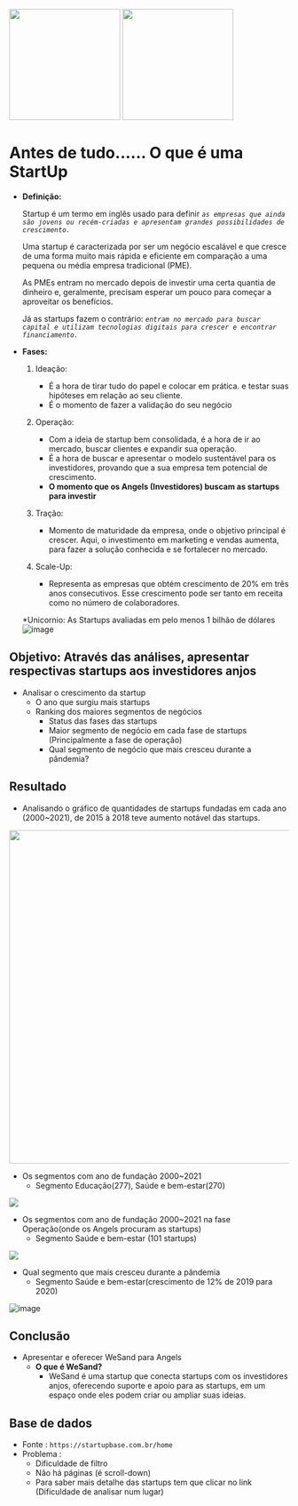 <img src=https://user-images.githubusercontent.com/79090589/114392695-816cd300-9b6f-11eb-8b13-16c9465707fb.png width='200'>                           <img src=https://user-images.githubusercontent.com/79090589/115966294-440b2c80-a503-11eb-8792-cd8d7d094285.jpeg width='200'>


# Antes de tudo......  **O que é  uma StartUp**

- **Definição:**
   
   Startup é um termo em inglês usado para definir *`as empresas que ainda são jovens ou recém-criadas e apresentam grandes possibilidades de crescimento.`*

  Uma startup é caracterizada por ser um negócio escalável e que cresce de uma forma muito mais rápida e eficiente em comparação a uma pequena ou média empresa tradicional (PME).

  As PMEs entram no mercado depois de investir uma certa quantia de dinheiro e, geralmente, precisam esperar um pouco para começar a aproveitar os benefícios. 

  Já as startups fazem o contrário: *`entram no mercado para buscar capital e utilizam tecnologias digitais para crescer e encontrar financiamento.`*

- **Fases:**

   1. Ideação:
      - É a hora de tirar tudo do papel e colocar em prática. e testar suas hipóteses em relação ao seu cliente.
      - É o momento de fazer a validação do seu negócio

   2. Operação:
      - Com a ideia de startup bem consolidada, é a hora de ir ao mercado, buscar clientes e expandir sua operação.
      - É a hora de buscar e apresentar o modelo sustentável para os investidores, provando  que a sua empresa tem potencial de crescimento.
      - **O momento que os Angels (Investidores) buscam as startups para investir**

   3. Tração:
      - Momento de maturidade da empresa, onde o objetivo principal é crescer. Aqui, o investimento em marketing e vendas aumenta, para fazer a solução conhecida e se fortalecer no mercado.

   4. Scale-Up:
      - Representa as empresas que obtém crescimento de 20% em três anos consecutivos. Esse crescimento pode ser tanto em receita como no número de colaboradores.
  
     *Unicornio: As Startups avaliadas em pelo menos 1 bilhão de dólares
![image](https://user-images.githubusercontent.com/79090589/115975961-923e2100-a53f-11eb-8382-6a654eb0e629.png)





## **Objetivo: Através das análises, apresentar respectivas startups aos investidores anjos**
- Analisar o crescimento da startup 
   - O ano que surgiu mais startups
   - Ranking dos maiores segmentos de negócios
     - Status das fases das startups 
     - Maior segmento de negócio em cada fase de startups (Principalmente a fase de operação)
     - Qual segmento de negócio que mais cresceu durante a pândemia?
  

## **Resultado**
- Analisando o gráfico de quantidades de startups fundadas em cada ano (2000~2021), de 2015 à 2018 teve aumento notável das startups.
<img src=https://user-images.githubusercontent.com/79090589/115975717-818cab80-a53d-11eb-8cb5-3a27e01849e4.png width="800" height="600">

- Os segmentos com ano de fundação 2000~2021
   - Segmento Educação(277), Saúde e bem-estar(270)
<img src=https://user-images.githubusercontent.com/79090589/115976031-388a2680-a540-11eb-8a59-426f69f0e898.png >


- Os segmentos com ano de fundação 2000~2021 na fase Operação(onde os Angels procuram as startups)
   - Segmento Saúde e bem-estar (101 startups)

<img src=https://user-images.githubusercontent.com/79090589/115976142-4ee4b200-a541-11eb-91b1-ec15b28011fa.png>


- Qual segmento que mais cresceu durante a pândemia
   - Segmento Saúde e bem-estar(crescimento de 12% de 2019 para 2020)

![image](https://user-images.githubusercontent.com/79090589/115976192-cdd9ea80-a541-11eb-8d17-b9aea0310b7b.png)


## **Conclusão**
- Apresentar e oferecer WeSand para Angels
   - **O que é WeSand?**
      - WeSand é uma startup que conecta startups com os investidores anjos, oferecendo suporte e apoio para as startups, em um espaço onde eles podem criar ou ampliar suas ideias.


## **Base de dados**
   - Fonte : `https://startupbase.com.br/home`
   - Problema : 
     - Dificuldade de filtro
     - Não há páginas (é scroll-down)
     - Para saber mais detalhe das startups tem que clicar no link (Dificuldade de analisar num lugar)
